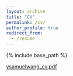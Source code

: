 ```yaml
---
layout: archive
title: "CV"
permalink: /cv/
author_profile: true
redirect_from:
  - /resume
---
```


{% include base_path %}

[ysamuelwang_cv.pdf](https://github.com/ysamwang/ysamwang.github.io/files/strg/ysamuelwang_cv.pdf)